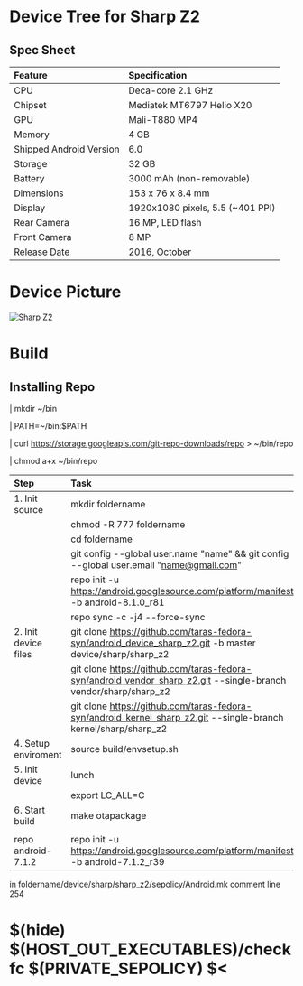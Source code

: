 # Device Tree for Sharp Z2

## Spec Sheet

| Feature                 | Specification                     |
| :---------------------- | :-------------------------------- |
| CPU                     | Deca-core 2.1 GHz                 |
| Chipset                 | Mediatek MT6797 Helio X20         |
| GPU                     | Mali-T880 MP4                     |
| Memory                  | 4 GB                              |
| Shipped Android Version | 6.0                               |
| Storage                 | 32 GB                             |
| Battery                 | 3000 mAh (non-removable)          |
| Dimensions              | 153 x 76 x 8.4 mm                 |
| Display                 | 1920x1080 pixels, 5.5 (~401 PPI)  |
| Rear Camera             | 16 MP, LED flash                  |
| Front Camera            | 8 MP                              |
| Release Date            | 2016, October                     |

# Device Picture

![Sharp Z2](https://fdn2.gsmarena.com/vv/pics/sharp/sharp-z2-1.jpg "Sharp Z2")

# Build
## Installing Repo

| mkdir ~/bin

| PATH=~/bin:$PATH

| curl https://storage.googleapis.com/git-repo-downloads/repo > ~/bin/repo

| chmod a+x ~/bin/repo
   
| Step                | Task                                                                                                                      |
| :-------------------| :-------------------------------------------------------------------------------------------------------------------------|
| 1. Init source      | mkdir foldername                                                                                                          |
|                     | chmod -R 777 foldername                                                                                                   |
|                     | cd foldername                                                                                                             |
|                     | git config --global user.name "name" && git config --global user.email "name@gmail.com"                                   |
|                     | repo init -u https://android.googlesource.com/platform/manifest -b android-8.1.0_r81                                      |
|                     | repo sync -c -j4 --force-sync                                                                                             |
| 2. Init device files| git clone https://github.com/taras-fedora-syn/android_device_sharp_z2.git -b master device/sharp/sharp_z2                 |
|                     | git clone https://github.com/taras-fedora-syn/android_vendor_sharp_z2.git --single-branch vendor/sharp/sharp_z2           |
|                     | git clone https://github.com/taras-fedora-syn/android_kernel_sharp_z2.git --single-branch kernel/sharp/sharp_z2           |
| 4. Setup enviroment | source build/envsetup.sh                                                                                                  |
| 5. Init device      | lunch                                                                                                                     |
|                     | export LC_ALL=C                                                                                                           |
| 6. Start build      | make otapackage                                                                                                           |
|                     |                                                                                                                           | 
|repo android-7.1.2   |  repo init -u https://android.googlesource.com/platform/manifest -b android-7.1.2_r39                                     |


in  foldername/device/sharp/sharp_z2/sepolicy/Android.mk   comment line 254

#    $(hide) $(HOST_OUT_EXECUTABLES)/checkfc $(PRIVATE_SEPOLICY) $<
